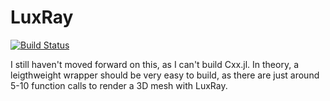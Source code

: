 # LuxRay

[![Build Status](https://travis-ci.org/SimonDanisch/LuxRay.jl.svg?branch=master)](https://travis-ci.org/SimonDanisch/LuxRay.jl)

I still haven't moved forward on this, as I can't build Cxx.jl.
In theory, a leigthweight wrapper should be very easy to build, as there are just around 5-10 function calls to render a 3D mesh with LuxRay.